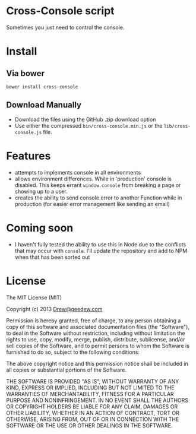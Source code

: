 # Cross-Console script
Sometimes you just need to control the console.

# Install

## Via bower
```
bower install cross-console
```

## Download Manually

* Download the files using the GitHub .zip download option
* Use either the compressed `bin/cross-console.min.js` or the `lib/cross-console.js` file.


# Features
 - attempts to implements console in all environments
 - allows environment differences. While in 'production' console is disabled. This keeps errant `window.console` from breaking a page or showing up to a user.
 - creates the ability to send console.error to another Function while in production (for easier error management like sending an email)

# Coming soon
 - I haven't fully tested the ability to use this in Node due to the conflicts that may occur with `console`. I'll update the repository and add to NPM when that has been sorted out
 
# License
The MIT License (MIT)

Copyright (c) 2013 Drew@geedew.com 

Permission is hereby granted, free of charge, to any person obtaining a copy of
this software and associated documentation files (the "Software"), to deal in
the Software without restriction, including without limitation the rights to
use, copy, modify, merge, publish, distribute, sublicense, and/or sell copies of
the Software, and to permit persons to whom the Software is furnished to do so,
subject to the following conditions:

The above copyright notice and this permission notice shall be included in all
copies or substantial portions of the Software.

THE SOFTWARE IS PROVIDED "AS IS", WITHOUT WARRANTY OF ANY KIND, EXPRESS OR
IMPLIED, INCLUDING BUT NOT LIMITED TO THE WARRANTIES OF MERCHANTABILITY, FITNESS
FOR A PARTICULAR PURPOSE AND NONINFRINGEMENT. IN NO EVENT SHALL THE AUTHORS OR
COPYRIGHT HOLDERS BE LIABLE FOR ANY CLAIM, DAMAGES OR OTHER LIABILITY, WHETHER
IN AN ACTION OF CONTRACT, TORT OR OTHERWISE, ARISING FROM, OUT OF OR IN
CONNECTION WITH THE SOFTWARE OR THE USE OR OTHER DEALINGS IN THE SOFTWARE.

